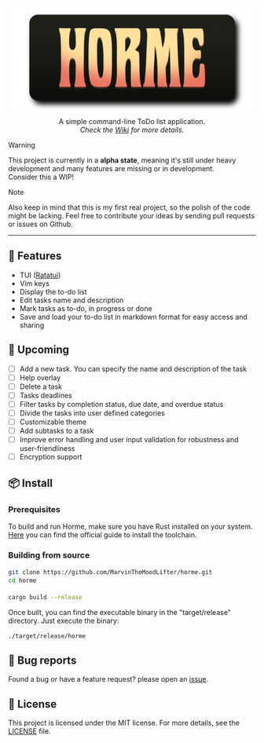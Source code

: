 <div align="center">

[<img src="https://github.com/MarvinTheMoodLifter/horme/blob/main/assets/horme-banner.png?raw=true" width="500" />](https://github.com/MarvinTheMoodLifter/horme/wiki)

A simple command-line ToDo list application.<br>
*Check the [Wiki](https://github.com/MarvinTheMoodLifter/horme/wiki) for more details.*

</div>

> [!WARNING]
> This project is currently in a **alpha state**, meaning it's still under heavy development and many features are missing or in development.<br>
> Consider this a WIP!

> [!NOTE]
> Also keep in mind that this is my first real project, so the polish of the code might be lacking.
> Feel free to contribute your ideas by sending pull requests or issues on Github.

---
## 💠 Features

- TUI ([Ratatui](https://ratatui.rs))
- Vim keys
- Display the to-do list
- Edit tasks name and description
- Mark tasks as to-do, in progress or done
- Save and load your to-do list in markdown format for easy access and sharing

## 🧪 Upcoming
* [ ] Add a new task. You can specify the name and description of the task
* [ ] Help overlay
* [ ] Delete a task
* [ ] Tasks deadlines
* [ ] Filter tasks by completion status, due date, and overdue status
* [ ] Divide the tasks into user defined categories
* [ ] Customizable theme
* [ ] Add subtasks to a task
* [ ] Improve error handling and user input validation for robustness and user-friendliness
* [ ] Encryption support

## 📦 Install

### Prerequisites
To build and run Horme, make sure you have Rust installed on your system. [Here](https://www.rust-lang.org/tools/install) you can find the official guide to install the toolchain.

### Building from source
```bash
git clone https://github.com/MarvinTheMoodLifter/horme.git
cd horme

cargo build --release
```

Once built, you can find the executable binary in the "target/release" directory.
Just execute the binary:

```bash
./target/release/horme
```

## 🐞 Bug reports

Found a bug or have a feature request? please open an [issue](https://github.com/MarvinTheMoodLifter/horme/issues/new).

## 📜 License

This project is licensed under the MIT license. For more details, see the [LICENSE](https://github.com/MarvinTheMoodLifter/horme/blob/main/LICENSE) file.
